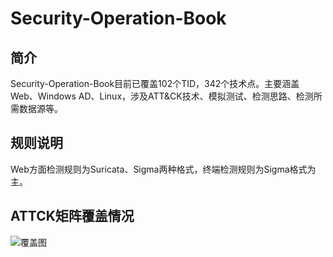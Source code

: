 # Security-Operation-Book

## 简介

Security-Operation-Book目前已覆盖102个TID，342个技术点。主要涵盖Web、Windows AD、Linux，涉及ATT&CK技术、模拟测试、检测思路、检测所需数据源等。


## 规则说明

Web方面检测规则为Suricata、Sigma两种格式，终端检测规则为Sigma格式为主。

## ATTCK矩阵覆盖情况

![覆盖图](img/index.png)



